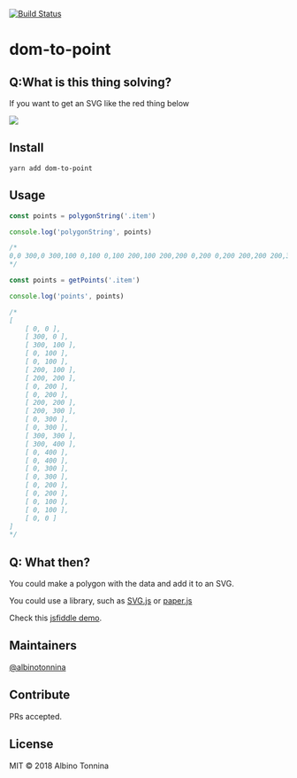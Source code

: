 [![Build Status](https://travis-ci.org/albinotonnina/dom-to-points.svg?branch=master)](https://travis-ci.org/albinotonnina/dom-to-points)

# dom-to-point

## Q:What is this thing solving?

If you want to get an SVG like the red thing below

![](https://img.ziggi.org/h731a3oG.jpg)

## Install

```
yarn add dom-to-point
```

## Usage

```javascript
const points = polygonString('.item')

console.log('polygonString', points)

/*
0,0 300,0 300,100 0,100 0,100 200,100 200,200 0,200 0,200 200,200 200,300 0,300 0,300 300,300 300,400 0,400 0,400 0,300 0,300 0,200 0,200 0,100 0,100 0,0
*/
```

```javascript
const points = getPoints('.item')

console.log('points', points)

/*
[ 
    [ 0, 0 ],
    [ 300, 0 ],
    [ 300, 100 ],
    [ 0, 100 ],
    [ 0, 100 ],
    [ 200, 100 ],
    [ 200, 200 ],
    [ 0, 200 ],
    [ 0, 200 ],
    [ 200, 200 ],
    [ 200, 300 ],
    [ 0, 300 ],
    [ 0, 300 ],
    [ 300, 300 ],
    [ 300, 400 ],
    [ 0, 400 ],
    [ 0, 400 ],
    [ 0, 300 ],
    [ 0, 300 ],
    [ 0, 200 ],
    [ 0, 200 ],
    [ 0, 100 ],
    [ 0, 100 ],
    [ 0, 0 ] 
]
*/
```

## Q: What then?

You could make a polygon with the data and add it to an SVG.

You could use a library, such as [SVG.js](http://svgjs.com/elements/#polyline-constructor) or [paper.js](http://paperjs.org)

Check this [jsfiddle demo](https://jsfiddle.net/albinotonnina/paoqv2c3/).

## Maintainers

[@albinotonnina](https://github.com/albinotonnina)

## Contribute

PRs accepted.

## License

MIT © 2018 Albino Tonnina
